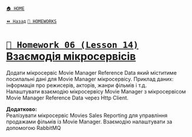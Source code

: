 ﻿[`🏠 HOME`](../../../README.md)  

[`⏪ Назад`](../05/README.md)  [`📕 HOMEWORKS`](../../README.md)

# [`📕 Homework 06 (Lesson 14)`  Взаємодія мікросервісів](https://lms.ithillel.ua/groups/65a65fe34c3a2d3372eef8ea/homeworks/662943d5dd9d779bf6f65999)  
Додати мікросервіс Movie Manager Reference Data який міститиме посилальнi данi для Movie Manager мікросервісу. Приклад даних: інформація про режисерів, акторів, жанри фільмів і т.д.  
Налаштувати взаємодію мікросервісу Movie Manager з мікросервісом Movie Manager Reference Data через Http Client.

**Додатково:**  
Реалізувати мікросервіс Movies Sales Reporting для управління продажами фільмів із Movie Manager. Взаємодію налаштувати за допомогою RabbitMQ